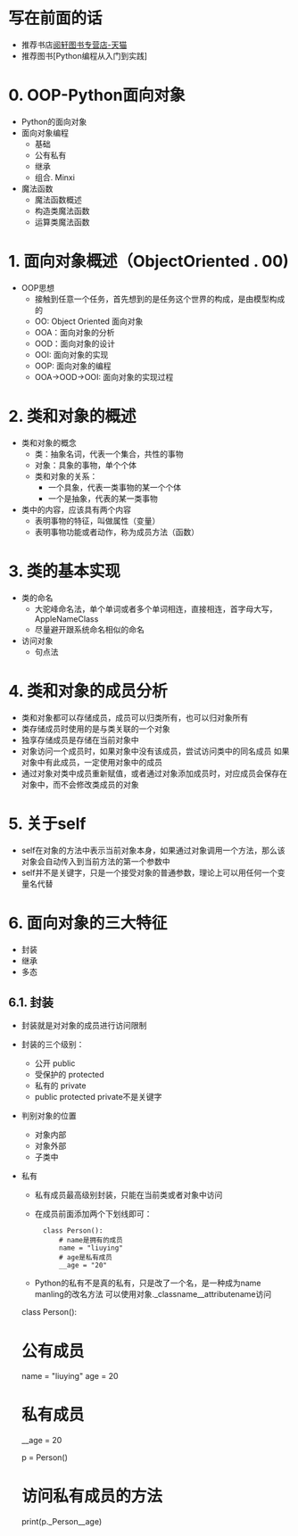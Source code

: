 # 写在前面的话
- 推荐书店[阅轩图书专营店-天猫](https://yuexuants.tmall.com/shop/view_shop.htm)
- 推荐图书[Python编程从入门到实践]
# 0. OOP-Python面向对象
- Python的面向对象
- 面向对象编程
    - 基础
    - 公有私有
    - 继承
    - 组合. Minxi
- 魔法函数
    - 魔法函数概述
    - 构造类魔法函数
    - 运算类魔法函数

# 1. 面向对象概述（ObjectOriented . 00)
- OOP思想
    - 接触到任意一个任务，首先想到的是任务这个世界的构成，是由模型构成的
    - OO: Object Oriented 面向对象
    - OOA：面向对象的分析
    - OOD：面向对象的设计
    - OOI: 面向对象的实现
    - OOP: 面向对象的编程
    - OOA->OOD->OOI: 面向对象的实现过程

# 2. 类和对象的概述
- 类和对象的概念
    - 类：抽象名词，代表一个集合，共性的事物
    - 对象：具象的事物，单个个体
    - 类和对象的关系：
        - 一个具象，代表一类事物的某一个个体
        - 一个是抽象，代表的某一类事物
- 类中的内容，应该具有两个内容
    - 表明事物的特征，叫做属性（变量）
    - 表明事物功能或者动作，称为成员方法（函数）        

# 3. 类的基本实现
- 类的命名
    - 大驼峰命名法，单个单词或者多个单词相连，直接相连，首字母大写，AppleNameClass
    - 尽量避开跟系统命名相似的命名
- 访问对象
    - 句点法
    
# 4. 类和对象的成员分析
- 类和对象都可以存储成员，成员可以归类所有，也可以归对象所有
- 类存储成员时使用的是与类关联的一个对象
- 独享存储成员是存储在当前对象中
- 对象访问一个成员时，如果对象中没有该成员，尝试访问类中的同名成员
    如果对象中有此成员，一定使用对象中的成员
- 通过对象对类中成员重新赋值，或者通过对象添加成员时，对应成员会保存在对象中，而不会修改类成员的对象

# 5. 关于self   
- self在对象的方法中表示当前对象本身，如果通过对象调用一个方法，那么该对象会自动传入到当前方法的第一个参数中
- self并不是关键字，只是一个接受对象的普通参数，理论上可以用任何一个变量名代替

# 6. 面向对象的三大特征
- 封装
- 继承
- 多态

## 6.1. 封装
- 封装就是对对象的成员进行访问限制
- 封装的三个级别：
    - 公开 public
    - 受保护的 protected
    - 私有的 private
    - public protected private不是关键字
- 判别对象的位置
    - 对象内部
    - 对象外部
    - 子类中
- 私有
    - 私有成员最高级别封装，只能在当前类或者对象中访问
    - 在成员前面添加两个下划线即可：
            
            class Person():
                # name是拥有的成员
                name = "liuying"
                # age是私有成员
                __age = "20"
                
    - Python的私有不是真的私有，只是改了一个名，是一种成为name manling的改名方法
    可以使用对象._classname__attributename访问 
    
    class Person():
    # 公有成员
    name = "liuying"
    age = 20
    # 私有成员
    __age = 20
    
    p = Person()
    # 访问私有成员的方法
    print(p._Person__age)  
    
                  
    